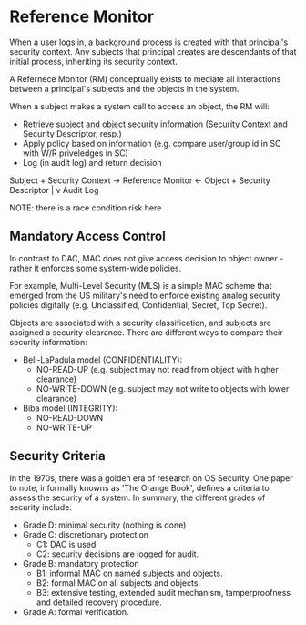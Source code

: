# Reference Monitor

When a user logs in, a background process is created with that principal's security context. Any subjects that principal creates are descendants of that initial process, inheriting its security context.

A Refernece Monitor (RM) conceptually exists to mediate all interactions between a principal's subjects and the objects in the system. 

When a subject makes a system call to access an object, the RM will:
- Retrieve subject and object security information (Security Context and Security Descriptor, resp.)
- Apply policy based on information (e.g. compare user/group id in SC with W/R priveledges in SC)
- Log (in audit log) and return decision

Subject + Security Context -> Reference Monitor <- Object + Security Descriptor
                                      |
                                      v
                                  Audit Log

NOTE: there is a race condition risk here

## Mandatory Access Control
In contrast to DAC, MAC does not give access decision to object owner - rather it enforces some system-wide policies.

For example, Multi-Level Security (MLS) is a simple MAC scheme that emerged from the US military's need to enforce existing  analog security policies digitally (e.g. Unclassified, Confidential, Secret, Top Secret).

Objects are associated with a security classification, and subjects are assigned a security clearance. There are different ways to compare their security information:
- Bell-LaPadula model (CONFIDENTIALITY):
    - NO-READ-UP (e.g. subject may not read from object with higher clearance)
    - NO-WRITE-DOWN (e.g. subject may not write to objects with lower clearance)
- Biba model (INTEGRITY):
    - NO-READ-DOWN
    - NO-WRITE-UP

## Security Criteria

In the 1970s, there was a golden era of research on OS Security. One paper to note, informally knowns as 'The Orange Book', defines a criteria to assess the security of a system. In summary, the different grades of security include:
- Grade D: minimal security (nothing is done)
- Grade C: discretionary protection
    - C1: DAC is used.
    - C2: security decisions are logged for audit.
- Grade B: mandatory protection
    - B1: informal MAC on named subjects and objects.
    - B2: formal MAC on all subjects and objects.
    - B3: extensive testing, extended audit mechanism, tamperproofness and detailed recovery procedure.
- Grade A: formal verification.


